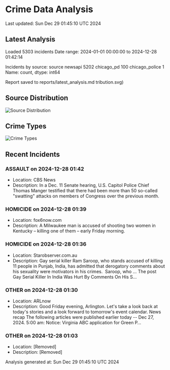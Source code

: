 # Crime Data Analysis
Last updated: Sun Dec 29 01:45:10 UTC 2024

## Latest Analysis

Loaded 5303 incidents
Date range: 2024-01-01 00:00:00 to 2024-12-28 01:42:14

Incidents by source:
source
newsapi           5202
chicago_pd         100
chicago_police       1
Name: count, dtype: int64

Report saved to reports/latest_analysis.md
tribution.svg)

## Source Distribution
![Source Distribution](images/source_distribution.svg)

## Crime Types
![Crime Types](images/crime_types.svg)

## Recent Incidents

### ASSAULT on 2024-12-28 01:42
- Location: CBS News
- Description: In a Dec. 11 Senate hearing, U.S. Capitol Police Chief Thomas Manger testified that there had been more than 50 so-called "swatting" attacks on members of Congress over the previous month.


### HOMICIDE on 2024-12-28 01:39
- Location: fox6now.com
- Description: A Milwaukee man is accused of shooting two women in Kentucky – killing one of them – early Friday morning.


### HOMICIDE on 2024-12-28 01:36
- Location: Starobserver.com.au
- Description: Gay serial killer Ram Saroop, who stands accused of killing 11 people in Punjab, India, has admitted that derogatory comments about his sexuality were motivators in his crimes.  Saroop, who ...
The post Gay Serial Killer In India Was Hurt By Comments On His S…


### OTHER on 2024-12-28 01:30
- Location: ARLnow
- Description: Good Friday evening, Arlington. Let's take a look back at today's stories and a look forward to tomorrow's event calendar.  News recap The following articles were published earlier today -- Dec 27, 2024. 5:00 am: Notice: Virginia ABC application for Green P…


### OTHER on 2024-12-28 01:03
- Location: [Removed]
- Description: [Removed]

Analysis generated at: Sun Dec 29 01:45:10 UTC 2024
